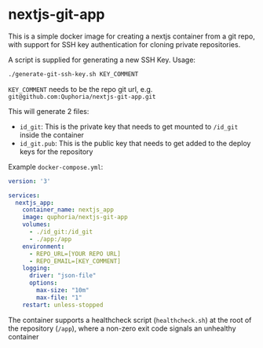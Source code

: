 # nextjs-git-app

This is a simple docker image for creating a nextjs container from a git repo, with support for SSH key authentication for cloning private repositories.  

A script is supplied for generating a new SSH Key.
Usage:  
```sh
./generate-git-ssh-key.sh KEY_COMMENT
```

`KEY_COMMENT` needs to be the repo git url, e.g. `git@github.com:Quphoria/nextjs-git-app.git`  

This will generate 2 files:
- `id_git`: This is the private key that needs to get mounted to `/id_git` inside the container
- `id_git.pub`: This is the public key that needs to get added to the deploy keys for the repository

Example `docker-compose.yml`:  
```yml
version: '3'

services:
  nextjs_app:
    container_name: nextjs_app
    image: quphoria/nextjs-git-app
    volumes:
      - ./id_git:/id_git
      - ./app:/app
    environment:
      - REPO_URL=[YOUR REPO URL]
      - REPO_EMAIL=[KEY_COMMENT]
    logging:
      driver: "json-file"
      options:
        max-size: "10m"
        max-file: "1"
    restart: unless-stopped
```

The container supports a healthcheck script (`healthcheck.sh`) at the root of the repository (`/app`), where a non-zero exit code signals an unhealthy container  

